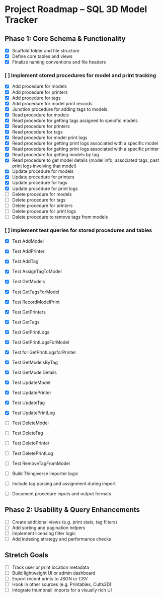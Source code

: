 # Project Roadmap – SQL 3D Model Tracker

## Phase 1: Core Schema & Functionality

- [x] Scaffold folder and file structure
- [x] Define core tables and views
- [x] Finalize naming conventions and file headers

### [ ] Implement stored procedures for model and print tracking

- [x] Add procedure for models
- [x] Add procedure for printers
- [x] Add procedure for tags
- [x] Add procedure for model print records
- [x] Junction procedure for adding tags to models
- [x] Read procedure for models
- [x] Read procedure for getting tags assigned to specific models
- [x] Read procedure for printers
- [x] Read procedure for tags
- [x] Read procedure for model print logs
- [x] Read procedure for getting print logs associated with a specific model
- [x] Read procedure for getting print logs associated with a specific printer
- [x] Read procedure for getting models by tag
- [x] Read procedure to get model details (model info, associated tags, past print logs involving that model)
- [x] Update procedure for models
- [x] Update procedure for printers
- [x] Update procedure for tags
- [x] Update procedure for print logs
- [ ] Delete procedure for models
- [ ] Delete procedure for tags
- [ ] Delete procedure for printers
- [ ] Delete procedure for print logs
- [ ] Delete procedure to remove tags from models

### [ ] Implement test queries for stored procedures and tables

- [x] Test AddModel
- [x] Test AddPrinter
- [x] Test AddTag
- [x] Test AssignTagToModel
- [x] Test GetModels
- [x] Test GetTagsForModel
- [x] Test RecordModelPrint
- [x] Test GetPrinters
- [x] Test GetTags
- [x] Test GetPrintLogs
- [x] Test GetPrintLogsForModel
- [x] Test for GetPrintLogsforPrinter
- [x] Test GetModelsByTag
- [x] Test GetModelDetails
- [x] Test UpdateModel
- [x] Test UpdatePrinter
- [x] Test UpdateTag
- [x] Test UpdatePrintLog
- [ ] Test DeleteModel
- [ ] Test DeleteTag
- [ ] Test DeletePrinter
- [ ] Test DeletePrintLog
- [ ] Test RemoveTagFromModel

- [ ] Build Thingiverse importer logic
- [ ] Include tag parsing and assignment during import
- [ ] Document procedure inputs and output formats

## Phase 2: Usability & Query Enhancements

- [ ] Create additional views (e.g. print stats, tag filters)
- [ ] Add sorting and pagination helpers
- [ ] Implement licensing filter logic
- [ ] Add indexing strategy and performance checks

## Stretch Goals

- [ ] Track user or print location metadata
- [ ] Build lightweight UI or admin dashboard
- [ ] Export recent prints to JSON or CSV
- [ ] Hook in other sources (e.g. Printables, Cults3D)
- [ ] Integrate thumbnail imports for a visually rich UI
